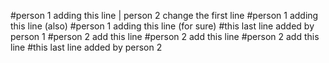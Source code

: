 #person 1 adding this line | person 2 change the first line
#person 1 adding this line (also)
#person 1 adding this line (for sure)
#this last line added by person 1
#person 2 add this line
#person 2 add this line
#person 2 add this line
#this last line added by person 2
